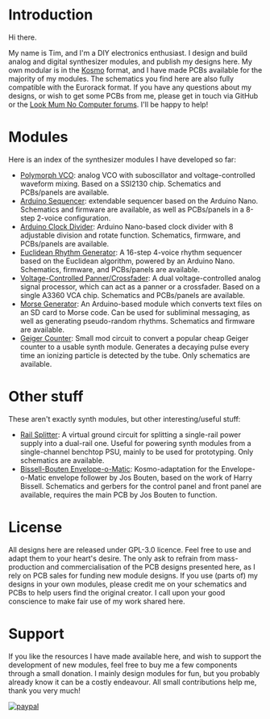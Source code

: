 # Introduction
 
Hi there. 

My name is Tim, and I'm a DIY electronics enthusiast. I design and build analog and digital synthesizer modules, and publish my designs here. My own modular is in the [Kosmo](https://www.lookmumnocomputer.com/modular) format, and I have made PCBs available for the majority of my modules. The schematics you find here are also fully compatible with the Eurorack format. If you have any questions about my designs, or wish to get some PCBs from me, please get in touch via GitHub or the [Look Mum No Computer forums](https://lookmumnocomputer.discourse.group/). I'll be happy to help!

# Modules
Here is an index of the synthesizer modules I have developed so far:

- [Polymorph VCO](https://github.com/TimMJN/Polymorph-VCO): analog VCO with suboscillator and voltage-controlled waveform mixing. Based on a SSI2130 chip. Schematics and PCBs/panels are available.   
- [Arduino Sequencer](https://github.com/TimMJN/Arduino-Sequencer): extendable sequencer based on the Arduino Nano. Schematics and firmware are available, as well as PCBs/panels in a 8-step 2-voice configuration.
- [Arduino Clock Divider](https://github.com/TimMJN/Arduino-Clock-Divider): Arduino Nano-based clock divider with 8 adjustable division and rotate function. Schematics, firmware, and PCBs/panels are available.
- [Euclidean Rhythm Generator](https://github.com/TimMJN/Arduino-Euclidean-Rhythm-Generator): A 16-step 4-voice rhythm sequencer based on the Euclidean algorithm, powered by an Arduino Nano. Schematics, firmware, and PCBs/panels are available.
- [Voltage-Controlled Panner/Crossfader](https://github.com/TimMJN/Voltage-controlled-panner-crossfader): A dual voltage-controlled analog signal processor, which can act as a panner or a crossfader. Based on a single A3360 VCA chip. Schematics and PCBs/panels are available.
- [Morse Generator](https://github.com/TimMJN/Arduino-Morse-Gate-Generator): An Arduino-based module which converts text files on an SD card to Morse code. Can be used for subliminal messaging, as well as generating pseudo-random rhythms. Schematics and firmware are available.
- [Geiger Counter](https://github.com/TimMJN/Geiger-Counter-Module): Small mod circuit to convert a popular cheap Geiger counter to a usable synth module. Generates a decaying pulse every time an ionizing particle is detected by the tube. Only schematics are available.

# Other stuff
These aren't exactly synth modules, but other interesting/useful stuff:

- [Rail Splitter](https://github.com/TimMJN/Rail-Splitter): A virtual ground circuit for splitting a single-rail power supply into a dual-rail one. Useful for powering synth modules from a single-channel benchtop PSU, mainly to be used for prototyping. Only schematics are available.
- [Bissell-Bouten Envelope-o-Matic](https://github.com/TimMJN/Bissell-Bouten-Envelope-o-Matic-Kosmo): Kosmo-adaptation for the Envelope-o-Matic envelope follower by Jos Bouten, based on the work of Harry Bissell. Schematics and gerbers for the control panel and front panel are available, requires the main PCB by Jos Bouten to function.

# License
All designs here are released under GPL-3.0 licence. Feel free to use and adapt them to your heart's desire. The only ask to refrain from mass-production and commercialisation of the PCB designs presented here, as I rely on PCB sales for funding new module designs. If you use (parts of) my designs in your own modules, please credit me on your schematics and PCBs to help users find the original creator. I call upon your good conscience to make fair use of my work shared here.

# Support
If you like the resources I have made available here, and wish to support the development of new modules, feel free to buy me a few components through a small donation. I mainly design modules for fun, but you probably already know it can be a costly endeavour. All small contributions help me, thank you very much!

[![paypal](https://www.paypalobjects.com/en_US/i/btn/btn_donateCC_LG.gif)](https://www.paypal.com/donate?hosted_button_id=FZJELWSAH4UKU)



